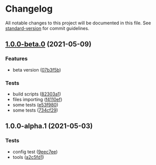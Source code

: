 # Changelog

All notable changes to this project will be documented in this file. See [standard-version](https://github.com/conventional-changelog/standard-version) for commit guidelines.

## [1.0.0-beta.0](https://github.com/Zolyn/Photinia/compare/v1.0.0-alpha.1...v1.0.0-beta.0) (2021-05-09)


### Features

* beta version ([07b3f5b](https://github.com/Zolyn/Photinia/commit/07b3f5bc0df40f6efffd7e0c6b563f018e1cc883))


### Tests

* build scripts ([82303a1](https://github.com/Zolyn/Photinia/commit/82303a16e0bb8cd461a4d114d8155fc9c02d9b6c))
* files importing ([f4110ef](https://github.com/Zolyn/Photinia/commit/f4110efc39892c007fe3ab60499afe04c9fe1cb1))
* some tests ([e53f980](https://github.com/Zolyn/Photinia/commit/e53f98092a82d1601d67980a3639aaf4fed26ac1))
* some tests ([734cf29](https://github.com/Zolyn/Photinia/commit/734cf2999d69804410c35a30baf2e95380e1fd4c))

## 1.0.0-alpha.1 (2021-05-03)


### Tests

* config test ([9eec7ee](https://github.com/Zolyn/Photinia/commit/9eec7ee2479b5fc45ff7f619888b1b16f392df40))
* tools ([a2c5fd1](https://github.com/Zolyn/Photinia/commit/a2c5fd170f3dcdd3238fa5cbc62e1292b9fce649))

